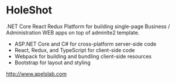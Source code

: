 # HoleShot
.NET Core React Redux Platform for building single-page Business / Administration WEB apps on top of adminlte2 template. 

* ASP.NET Core and C# for cross-platform server-side code
* React, Redux, and TypeScript for client-side code
* Webpack for building and bundling client-side resources
* Bootstrap for layout and styling

http://www.apelslab.com


